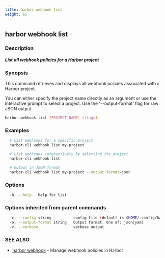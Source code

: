 ```yaml
---
title: harbor webhook list
weight: 65
---
```

## harbor webhook list

### Description

##### List all webhook policies for a Harbor project

### Synopsis

This command retrieves and displays all webhook policies associated with a Harbor project.

You can either specify the project name directly as an argument or use the interactive prompt to select a project.
Use the '--output-format' flag for raw JSON output.

```sh
harbor webhook list [PROJECT_NAME] [flags]
```

### Examples

```sh
  # List webhooks for a specific project
  harbor-cli webhook list my-project

  # List webhooks interactively by selecting the project
  harbor-cli webhook list

  # Output in JSON format
  harbor-cli webhook list my-project --output-format=json
```

### Options

```sh
  -h, --help   help for list
```

### Options inherited from parent commands

```sh
  -c, --config string          config file (default is $HOME/.config/harbor-cli/config.yaml)
  -o, --output-format string   Output format. One of: json|yaml
  -v, --verbose                verbose output
```

### SEE ALSO

* [harbor webhook](harbor-webhook.md)	 - Manage webhook policies in Harbor

